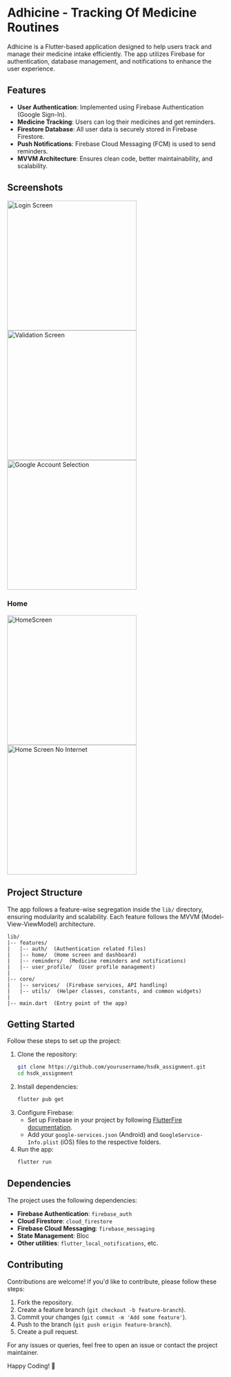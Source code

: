 # Adhicine - Tracking Of Medicine Routines

Adhicine is a Flutter-based application designed to help users track and manage their medicine intake efficiently. The app utilizes Firebase for authentication, database management, and notifications to enhance the user experience.

## Features

- **User Authentication**: Implemented using Firebase Authentication (Google Sign-In).
- **Medicine Tracking**: Users can log their medicines and get reminders.
- **Firestore Database**: All user data is securely stored in Firebase Firestore.
- **Push Notifications**: Firebase Cloud Messaging (FCM) is used to send reminders.
- **MVVM Architecture**: Ensures clean code, better maintainability, and scalability.


## Screenshots

<img src="Screenshots/SignInScreen.jpg" alt="Login Screen" width="300"/>
<img src="Screenshots/Validation Text Form Field .jpg" alt="Validation Screen" width="300"/>

<img src="Screenshots/GoogleAccountSelection.jpg" alt="Google Account Selection" width="300"/>

### Home
<img src="Screenshots/HomeScreen.jpg" alt="HomeScreen" width="300"/>
<img src="Screenshots/HomeScreen no Internet Dialog .jpg" alt="Home Screen No Internet" width="300"/>


## Project Structure

The app follows a feature-wise segregation inside the `lib/` directory, ensuring modularity and scalability. Each feature follows the MVVM (Model-View-ViewModel) architecture.

```
lib/
|-- features/
|   |-- auth/  (Authentication related files)
|   |-- home/  (Home screen and dashboard)
|   |-- reminders/  (Medicine reminders and notifications)
|   |-- user_profile/  (User profile management)
|
|-- core/
|   |-- services/  (Firebase services, API handling)
|   |-- utils/  (Helper classes, constants, and common widgets)
|
|-- main.dart  (Entry point of the app)
```

## Getting Started

Follow these steps to set up the project:

1. Clone the repository:
   ```sh
   git clone https://github.com/yourusername/hsdk_assignment.git
   cd hsdk_assignment
   ```
2. Install dependencies:
   ```sh
   flutter pub get
   ```
3. Configure Firebase:
    - Set up Firebase in your project by following [FlutterFire documentation](https://firebase.flutter.dev/docs/overview/).
    - Add your `google-services.json` (Android) and `GoogleService-Info.plist` (iOS) files to the respective folders.
4. Run the app:
   ```sh
   flutter run
   ```

## Dependencies

The project uses the following dependencies:

- **Firebase Authentication**: `firebase_auth`
- **Cloud Firestore**: `cloud_firestore`
- **Firebase Cloud Messaging**: `firebase_messaging`
- **State Management**: Bloc
- **Other utilities**: `flutter_local_notifications`, etc.

## Contributing

Contributions are welcome! If you'd like to contribute, please follow these steps:

1. Fork the repository.
2. Create a feature branch (`git checkout -b feature-branch`).
3. Commit your changes (`git commit -m 'Add some feature'`).
4. Push to the branch (`git push origin feature-branch`).
5. Create a pull request.


For any issues or queries, feel free to open an issue or contact the project maintainer.

Happy Coding! 🚀

